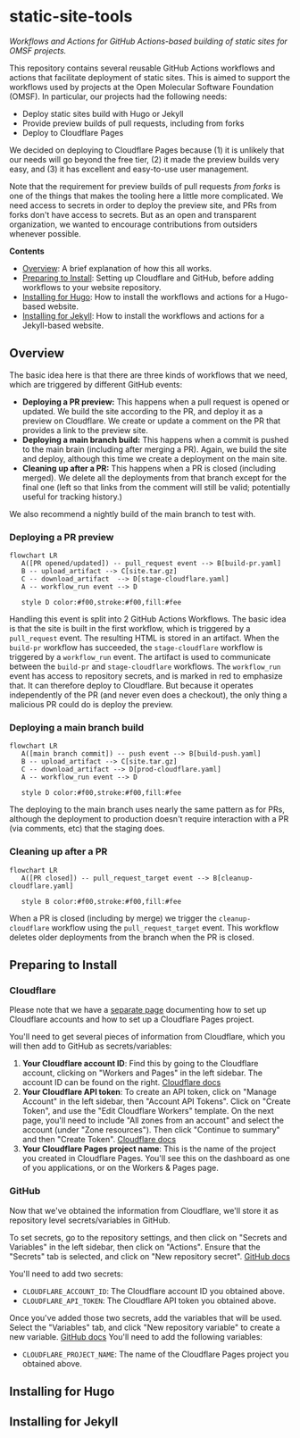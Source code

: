 # static-site-tools

*Workflows and Actions for GitHub Actions-based building of static sites for
OMSF projects.*

This repository contains several reusable GitHub Actions workflows and actions
that facilitate deployment of static sites. This is aimed to support the
workflows used by projects at the Open Molecular Software Foundation (OMSF). In
particular, our projects had the following needs:

* Deploy static sites build with Hugo or Jekyll
* Provide preview builds of pull requests, including from forks
* Deploy to Cloudflare Pages

We decided on deploying to Cloudflare Pages because (1) it is unlikely that our
needs will go beyond the free tier, (2) it made the preview builds very easy,
and (3) it has excellent and easy-to-use user management.

Note that the requirement for preview builds of pull requests *from forks* is
one of the things that makes the tooling here a little more complicated. We
need access to secrets in order to deploy the preview site, and PRs from forks
don't have access to secrets. But as an open and transparent organization, we
wanted to encourage contributions from outsiders whenever possible.

**Contents**

* [Overview](#overview): A brief explanation of how this all works.
* [Preparing to Install](#preparing-to-install): Setting up Cloudflare and
  GitHub, before adding workflows to your website repository.
* [Installing for Hugo](#installing-for-hugo): How to install the workflows and
  actions for a Hugo-based website.
* [Installing for Jekyll](#installing-for-jekyll): How to install the
  workflows and actions for a Jekyll-based website.

## Overview

The basic idea here is that there are three kinds of workflows that we need,
which are triggered by different GitHub events:

* **Deploying a PR preview:** This happens when a pull request is opened or
  updated. We build the site according to the PR, and deploy it as a preview on
  Cloudflare. We create or update a comment on the PR that provides a link to
  the preview site.
* **Deploying a main branch build:** This happens when a commit is pushed to
  the main brain (including after merging a PR). Again, we build the site and
  deploy, although this time we create a deployment on the main site.
* **Cleaning up after a PR:** This happens when a PR is closed (including
  merged). We delete all the deployments from that branch except for the final
  one (left so that links from the comment will still be valid; potentially
  useful for tracking history.)

We also recommend a nightly build of the main branch to test with.

### Deploying a PR preview

```mermaid
flowchart LR
   A([PR opened/updated]) -- pull_request event --> B[build-pr.yaml]
   B -- upload_artifact --> C[site.tar.gz]
   C -- download_artifact  --> D[stage-cloudflare.yaml]
   A -- workflow_run event --> D

   style D color:#f00,stroke:#f00,fill:#fee
```

Handling this event is split into 2 GitHub Actions Workflows. The basic idea is
that the site is built in the first workflow, which is triggered by a
`pull_request` event. The resulting HTML is stored in an artifact. When the
`build-pr` workflow has succeeded, the `stage-cloudflare` workflow is triggered
by a `workflow_run` event.  The artifact is used to communicate between the
`build-pr` and `stage-cloudflare` workflows.  The `workflow_run` event has
access to repository secrets, and is marked in red to emphasize that. It can
therefore deploy to Cloudflare. But because it operates independently of the PR
(and never even does a checkout), the only thing a malicious PR could do is
deploy the preview.

### Deploying a main branch build

```mermaid
flowchart LR
   A([main branch commit]) -- push event --> B[build-push.yaml]
   B -- upload_artifact --> C[site.tar.gz]
   C -- download_artifact --> D[prod-cloudflare.yaml]
   A -- workflow_run event --> D

   style D color:#f00,stroke:#f00,fill:#fee
```

The deploying to the main branch uses nearly the same pattern as for PRs,
although the deployment to production doesn't require interaction with a PR
(via comments, etc) that the staging does.

### Cleaning up after a PR

```mermaid
flowchart LR
   A([PR closed]) -- pull_request_target event --> B[cleanup-cloudflare.yaml]

   style B color:#f00,stroke:#f00,fill:#fee
```

When a PR is closed (including by merge) we trigger the `cleanup-cloudflare`
workflow using the `pull_request_target` event. This workflow deletes older
deployments from the branch when the PR is closed.


## Preparing to Install

### Cloudflare

Please note that we have a [separate page](cloudflare-setup.md) documenting how
to set up Cloudflare accounts and how to set up a Cloudflare Pages project.

You'll need to get several pieces of information from Cloudflare, which you
will then add to GitHub as secrets/variables:

1. **Your Cloudflare account ID**: Find this by going to the Cloudflare
   account, clicking on "Workers and Pages" in the left sidebar. The account ID
   can be found on the right. [Cloudflare docs](https://developers.cloudflare.com/fundamentals/setup/find-account-and-zone-ids/#find-account-id-workers-and-pages)
2. **Your Cloudflare API token**: To create an API token, click on "Manage
   Account" in the left sidebar, then "Account API Tokens". Click on "Create
   Token", and use the "Edit Cloudflare Workers" template. On the next page,
   you'll need to include "All zones from an account" and select the account
   (under "Zone resources"). Then click "Continue to summary" and then "Create
   Token". [Cloudflare
   docs](https://developers.cloudflare.com/fundamentals/api/get-started/create-token/)
3. **Your Cloudflare Pages project name**: This is the name of the project you
   created in Cloudflare Pages. You'll see this on the dashboard as one of you
   applications, or on the Workers & Pages page.


### GitHub

Now that we've obtained the information from Cloudflare, we'll store it as
repository level secrets/variables in GitHub.

To set secrets, go to the repository settings, and then click on "Secrets and
Variables" in the left sidebar, then click on "Actions". Ensure that the
"Secrets" tab is selected, and click on "New repository secret". [GitHub
docs](https://docs.github.com/en/actions/security-for-github-actions/security-guides/using-secrets-in-github-actions#creating-secrets-for-a-repository)

You'll need to add two secrets:

* `CLOUDFLARE_ACCOUNT_ID`: The Cloudflare account ID you obtained above.
* `CLOUDFLARE_API_TOKEN`: The Cloudflare API token you obtained above.

Once you've added those two secrets, add the variables that will be used.
Select the "Variables" tab, and click "New repository variable" to create a new
variable. [GitHub docs](https://docs.github.com/en/actions/writing-workflows/choosing-what-your-workflow-does/store-information-in-variables#creating-configuration-variables-for-a-repository) You'll need to add the following variables:

* `CLOUDFLARE_PROJECT_NAME`: The name of the Cloudflare Pages project you obtained
  above.

## Installing for Hugo


## Installing for Jekyll
